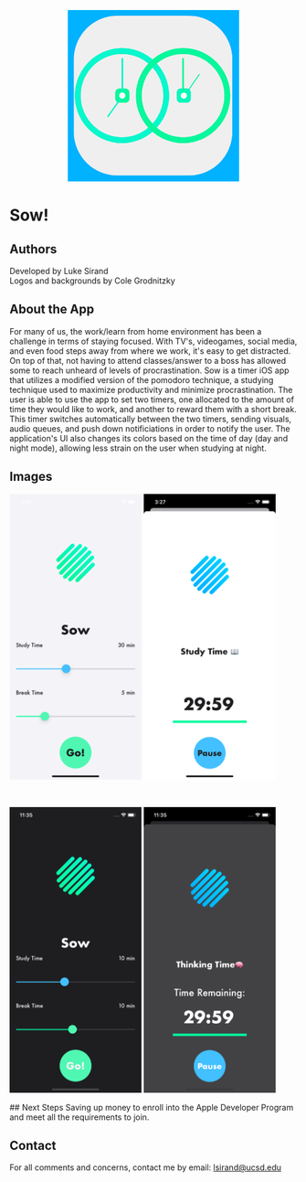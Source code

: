 <p align="center"> 
  <img src = "Assets.xcassets/AppIcon.appiconset/1024.png" width = 300 height = 300>
</p> 

# Sow!

## Authors
Developed by Luke Sirand <br>
Logos and backgrounds by Cole Grodnitzky 
  
## About the App
For many of us, the work/learn from home environment has been a challenge in terms of staying focused. With TV's, videogames, social media, and even food steps   away from where we work, it's easy to get distracted. On top of that, not having to attend classes/answer to a boss has allowed some to reach unheard of levels of    procrastination. Sow is a timer iOS app that utilizes a modified version of the pomodoro technique, a studying technique used to maximize productivity and          minimize procrastination. The user is able to use the app to set two timers, one allocated to the amount of time they would like to work, and another to reward      them with a short break. This timer switches automatically between the two timers, sending visuals, audio queues, and push down notificiations in order to notify    the user. The application's UI also changes its colors based on the time of day (day and night mode), allowing less strain on the user when studying at night. <br> 

## Images
<p align = "float">
  <img src = "Images/sow_sc_2.png" height = 500>
  <img src = "Images/sow_sc_3.png" height = 500>
</p> 
<br>
<p align = "float">
  <img src = "Images/sow_sc_5.png" height = 500>
  <img src = "Images/sow_sc_4.png" height = 500>
</p>
## Next Steps
Saving up money to enroll into the Apple Developer Program and meet all the requirements to join.

## Contact
For all comments and concerns, contact me by email: lsirand@ucsd.edu

